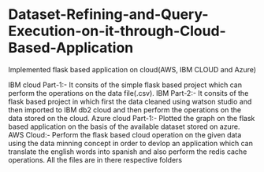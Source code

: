 # Dataset-Refining-and-Query-Execution-on-it-through-Cloud-Based-Application
Implemented flask based application on cloud(AWS, IBM CLOUD and Azure)

IBM cloud Part-1:- It consits of the simple flask based project which can perform the operations on the data file(.csv).
IBM Part-2:- It consits of the  flask based project in which first the data cleaned using watson studio and then imported to IBM db2 cloud and then perform the operations on the data stored on the cloud.
Azure cloud Part-1:- Plotted the graph on the flask based application on the basis of the available dataset stored on azure.
AWS Cloud:- Perform the flask based cloud operation on the given data using the data minning concept in order to devlop an application which can translate the english words into spanish and also perform the redis cache operations.
All the files are in there respective folders
